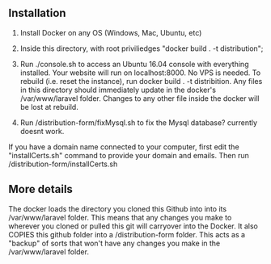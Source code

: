 ## Installation
1. Install Docker on any OS (Windows, Mac, Ubuntu, etc)

2. Inside this directory, with root priviliedges "docker build . -t distribution";

3. Run ./console.sh to access an Ubuntu 16.04 console with everything installed. Your website will run on localhost:8000. No VPS is needed. To rebuild (i.e. reset the instance), run docker build . -t distribition. Any files in this directory should immediately update in the docker's /var/www/laravel folder. Changes to any other file inside the docker will be lost at rebuild. 

4. Run /distribution-form/fixMysql.sh to fix the Mysql database? currently doesnt work. 

If you have a domain name connected to your computer, first edit the "installCerts.sh" command to provide your domain and emails. Then run /distribution-form/installCerts.sh

## More details

The docker loads the directory you cloned this Github into into its /var/www/laravel folder. This means that any changes you make to wherever you cloned or pulled this git will carryover into the Docker. It also COPIES this github folder into a /distribution-form folder. This acts as a "backup" of sorts that won't have any changes you make in the /var/www/laravel folder. 
